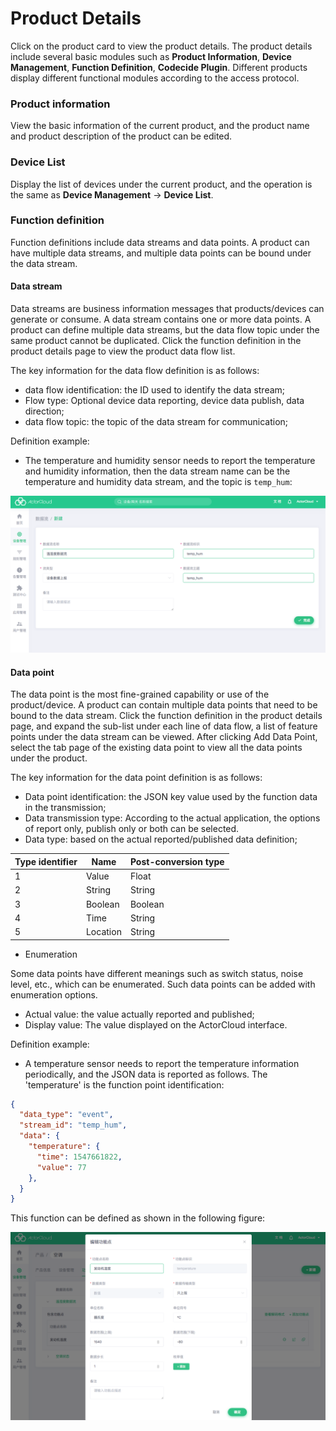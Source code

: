 # Product Details

Click on the product card to view the product details. The product details include several basic modules such as **Product Information**, **Device Management**, **Function Definition**, **Codecide Plugin**. Different products display different functional modules according to the access protocol.

### Product information

View the basic information of the current product, and the product name and product description of the product can be edited.

### Device List

Display the list of devices under the current product, and the operation is the same as **Device Management** -> **Device List**.

### Function definition

Function definitions include data streams and data points. A product can have multiple data streams, and multiple data points can be bound under the data stream.

#### Data stream

Data streams are business information messages that products/devices can generate or consume.
A data stream contains one or more data points. A product can define multiple data streams, but the data flow topic under the same product cannot be duplicated. Click the function definition in the product details page to view the product data flow list.

The key information for the data flow definition is as follows:

- data flow identification: the ID used to identify the data stream;
- Flow type: Optional device data reporting, device data publish, data direction;
- data flow topic: the topic of the data stream for communication;

Definition example:

- The temperature and humidity sensor needs to report the temperature and humidity information, then the data stream name can be the temperature and humidity data stream, and the topic is `temp_hum`:

![product_stream_create](_assets/product_stream_create.png)

#### Data point

The data point is the most fine-grained capability or use of the product/device. A product can contain multiple data points that need to be bound to the data stream. Click the function definition in the product details page, and expand the sub-list under each line of data flow, a list of feature points under the data stream  can be viewed. After clicking Add Data Point, select the tab page of the existing data point to view all the data points under the product.

The key information for the data point definition is as follows:

- Data point identification: the JSON key value used by the function data in the transmission;
- Data transmission type: According to the actual application, the options of report only, publish only or both can be selected.
- Data type: based on the actual reported/published data definition;

| Type identifier | Name  | Post-conversion type|
| ----- | --------- | ------- |
|  1  | Value       | Float  |
|  2  | String    | String  |
|  3  | Boolean    | Boolean |
|  4  | Time      | String  |
|  5  | Location   | String   |

- Enumeration

Some data points have different meanings such as switch status, noise level, etc., which can be enumerated. Such data points can be added with enumeration options.

  - Actual value: the value actually reported and published;
- Display value: The value displayed on the ActorCloud interface.

Definition example:

- A temperature sensor needs to report the temperature information periodically, and the JSON data is reported as follows. The 'temperature' is the function point identification:

```json
{
  "data_type": "event",
  "stream_id": "temp_hum",
  "data": {
    "temperature": {
      "time": 1547661822,
      "value": 77
    },
  }
}
```

This function can be defined as shown in the following figure:

![product_data_point](_assets/product_data_point.png)
